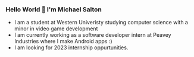 ### Hello World 👋 I'm Michael Salton

- I am a student at Western Univeristy studying computer science with a minor in video game development
- I am currently working as a software developer intern at Peavey Industries where I make Android apps :)
- I am looking for 2023 internship oppurtunities.

<!--
**michaelsalton/michaelsalton** is a ✨ _special_ ✨ repository because its `README.md` (this file) appears on your GitHub profile.

Here are some ideas to get you started:

- 🔭 I’m currently working on ...
- 🌱 I’m currently learning ...
- 👯 I’m looking to collaborate on ...
- 🤔 I’m looking for help with ...
- 💬 Ask me about ...
- 📫 How to reach me: ...
- 😄 Pronouns: ...
- ⚡ Fun fact: ...
-->
